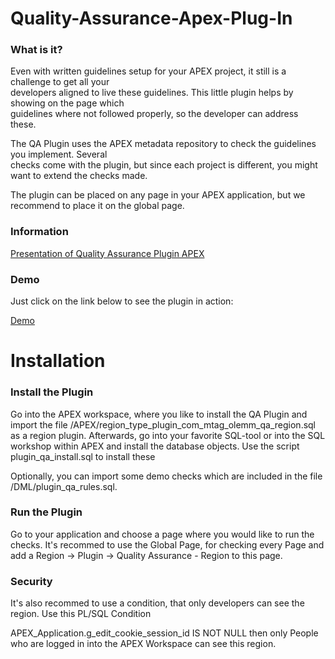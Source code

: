 # Quality-Assurance-Apex-Plug-In

<h3>What is it?</h3>

Even with written guidelines setup for your APEX project, it still is a challenge to get all your </br>developers aligned to live these guidelines.  This little plugin helps by showing on the page which</br> guidelines where not followed properly, so the developer can address these.


The QA Plugin uses the APEX metadata repository to check the guidelines you implement. Several </br>checks come with the plugin, but since each project is different, you might want to extend the checks made.


The plugin can be placed on any page in your APEX application, but we recommend to place it on the global page. 

<h3>Information</h3>
<a href="http://de.slideshare.net/OliverLemm/the-apex-qa-plugin" target="_blank">Presentation of Quality Assurance Plugin APEX </a>

<h3>Demo</h3>
<p>Just click on the link below to see the plugin in action:</p>

<p><a href="http://apex.mt-ag.com/apex/f?p=278:LOGIN_DESKTOP::::::" target="_blank">Demo</a></p>

# Installation

<h3>Install the Plugin</h3>

<p>Go into the APEX workspace, where you like to install the QA Plugin and import the file /APEX/region_type_plugin_com_mtag_olemm_qa_region.sql as a region plugin.
Afterwards, go into your favorite SQL-tool or into the SQL workshop within APEX and install the database objects. Use the script plugin_qa_install.sql to install these
</p>

<p>Optionally, you can import some demo checks which are included in the file /DML/plugin_qa_rules.sql.</p>

<h3>Run the Plugin</h3>
<p>Go to your application and choose a page where you would like to run the checks. It's recommed to use the Global Page,
for checking every Page and add a Region -&gt; Plugin -&gt; Quality Assurance - Region to this page.</p>

<h3>Security</h3>
<p>It's also recommed to use a condition, that only developers can see the region. Use this PL/SQL Condition</p>

<p>APEX_Application.g_edit_cookie_session_id IS NOT NULL
then only People who are logged in into the APEX Workspace can see this region. </p>

